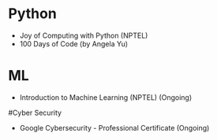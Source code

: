 # Python
 * Joy of Computing with Python (NPTEL)
 * 100 Days of Code (by Angela Yu)

# ML
 * Introduction to Machine Learning (NPTEL) (Ongoing)

#Cyber Security
 * Google Cybersecurity - Professional Certificate (Ongoing)
